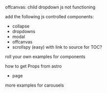 offcanvas: child dropdown js not functioning

add the following js controlled components:

- collapse
- dropdowns
- modal
- offcanvas
- scrollspy (easy) with link to source for TOC?

roll your own examples for components

how to get Props from astro 
 
- page

more examples for carousels
